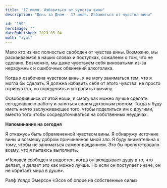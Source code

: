 ```yaml
---
title: "17 июля. Избавиться от чувства вины"
description: "День за Днем - 17 июля. Избавиться от чувства вины"

id: "199"
heroImage: ""
datePublished: 2023-05-04
moth: "iyul"
---
```


Мало кто из нас полностью свободен от чувства вины. Возможно, мы раскаиваемся
в наших словах и поступках, сожалеем о том, что не сделано. Возможно, мы даже
чувствуем себя виноватыми из-за неразумных и ошибочных обвинений алкоголика.

Когда я озабочена чувством вины, я не могу заниматься тем, что я могла бы
сделать. Я должна избавить себя от этого чувства, не просто отринув его, но
определить и устранить причину.

Освободившись от этой ноши, я смогу как можно лучше сделать сегодняшнюю работу
и заняться своим духовным ростом. Тогда я буду иметь нечто заслуживающее того,
чтобы поделиться им с другими, вместо того чтобы сосредоточиваться на
собственных неудачах.

**Напоминание на сегодня**

Я откажусь быть обремененной чувством вины. Я обнаружу источник вины и возмещу
добром причиненное мной зло. Я буду внимательна к тому, чтобы не заниматься
самооправданием. Это бы препятствовало всему, что я пытаюсь выполнить.

«Человек свободен и радостен, когда он вкладывает душу в то, что делает, и
делает это как можно лучше. Но если он поступает иначе, он не обретает мира в
душе».

Ралф Уолдо Эмерсон «Эссе об опоре на собственные силы»
